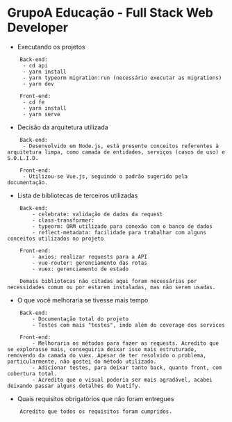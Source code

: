 # GrupoA Educação - Full Stack Web Developer

* Executando os projetos
````
	Back-end:
	 - cd api
	 - yarn install
	 - yarn typeorm migration:run (necessário executar as migrations)
	 - yarn dev

	Front-end:
	 - cd fe
	 - yarn install
	 - yarn serve
````

* Decisão da arquitetura utilizada
````
	Back-end:
	 - Desenvolvido em Node.js, está presente conceitos referentes à arquitetura limpa, como camada de entidades, serviços (casos de uso) e S.O.L.I.D.

	Front-end:
	 - Utilizou-se Vue.js, seguindo o padrão sugerido pela documentação.
````

* Lista de bibliotecas de terceiros utilizadas
````
	Back-end:
		- celebrate: validação de dados da request
		- class-transformer: 
		- typeorm: ORM utilizado para conexão com o banco de dados
		- reflect-metadata: facilidade para trabalhar com alguns conceitos utilizados no projeto

	Front-end:
		- axios: realizar requests para a API
		- vue-router: gerenciamento das rotas
		- vuex: gerenciamento de estado

	Demais bibliotecas não citadas aqui foram necessárias por necessidades comum ou por estarem instaladas, mas não serem usadas.
````

* O que você melhoraria se tivesse mais tempo
````
	Back-end:
		- Documentação total do projeto
		- Testes com mais "testes", indo além do coverage dos services

	Front-end:
		- Melhoraria os métodos para fazer as requests. Acredito que se explorasse mais, conseguiria deixar isso mais estruturado, removendo da camada do vuex. Apesar de ter resolvido o problema, particularmente, não gostei do método utilizado.
		- Adicionar testes, para deixar tanto back, quanto front, com cobertura total.
		- Acredito que o visual poderia ser mais agradável, acabei deixando passar alguns detalhes do Vuetify.
````

* Quais requisitos obrigatórios que não foram entregues
````
	Acredito que todos os requisitos foram cumpridos.
````
